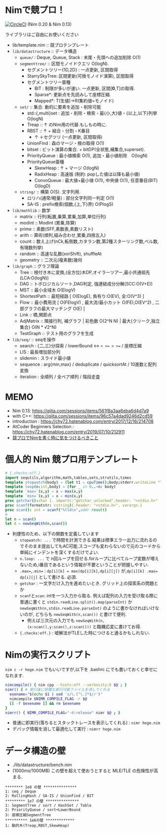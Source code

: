 
# Nimで競プロ！

[![CircleCI](https://circleci.com/gh/Muratam/yukicoder-nim/tree/master.svg?style=svg)](https://circleci.com/gh/Muratam/yukicoder-nim/tree/master) (Nim 0.20 & Nim 0.13)

ライブラリはご自由にお使いください
- lib/template.nim :: 競プロテンプレート
- `lib/datastructure` :: データ構造
  - `queue/` : Deque, Queue, Stack : 末尾・先頭への追加削除 O(1)
  - `segmenttree/` :: 区間モノイドクエリ O(logN).
    - セグメントツリー{1D,2D} : 一点更新, 区間取得
    - StarrySkyTree: 区間更新(可換モノイド演算), 区間取得
    - セグメントツリー亜種
      - BIT : 制限が多いが速い. 一点更新, 区間[**0**,T]の取得.
      - Sparse*: 更新点を先読みして座標圧縮.
      - Mapped*: T(生値)->R(集約値=モノイド)
  - `set/` :: 集合. 動的に要素を追加・削除可能
    - std::{,multi}set : 追加・削除・検索・最{小,大}値・{以上,以下}列挙 O(logN)
    - Treap :: ↑ のNim用の代替.もしもの時に.
    - RBST :: ↑ + 結合・分割・K番目
      - ↑ ＋セグツリ (一点更新, 区間取得)
    - UnionFind : 森のマージ・根の取得 O(1)
    - bitset : ビット演算の集合. + bitDP(全状態,補集合,superset).
    - PriorityQueue : 最小値検索 O(1), 追加・最小値削除　O(logN)
    - PriorityQueue亜種
      - SkewHeap : ↑ + マージ O(logN)
      - RadixHeap : 高速版 (制約: popした値は以降も最小値)
      - ConvoQueue : 最大値+最小値 O(1), 中央値 O(1), 任意番目(BIT) O(logD)
  - `string/` :: 構築 O(S). 文字列用.
    - ロリハ(通常/軽量) : 部分文字列同一判定 O(1)
    - SA-IS : prefix検索(個数,{上,下}界) O(PlogS)
- `lib/mathlib` :: 数学
  - matrix :: 行列(転置,乗算,累乗,加算,単位行列)
  - modint :: ModInt (累乗,除算)
  - prime :: 素数(SFF,素数表,素数リスト)
  - arith :: 算術(順列,組み合わせ,累乗,四捨五入)
  - count :: 数え上げ(nCk,転倒数,カタラン数,第2種スターリング数,ベル数,有理数列挙)
  - random :: 高速な乱数(xorShift), shuffleAt
  - geometry :: 二次元(複素数)幾何
- `lib/graph` :: グラフ理論
  - Tree :: 根付き木に変換,(全方位)木DP,オイラーツアー,最小共通祖先(LCA:O(logN))
  - DAG :: トポロジカルソート,DAG判定, 強連結成分分解(SCC:O(V+E))
  - MST :: 最小全域木 O(ElogV)
  - ShortestPath :: 最短経路 [ O(ElogE), 負有り:O(EV), 全:O(V^3) ]
  - Flow :: 最小費用流 [ O(FElogV) , 最大流/最小カット O(FE),O(EV^2) , 二部グラフの最大マッチング O(E) ]
  - Link :: 橋,関節点
  - AdjMatrix :: 隣接行列, 補グラフ | 彩色数 O(2^N N) | 最大{クリーク,独立集合} O(N * √2^N)
  - TestGraph :: テスト用のグラフを生成
- `lib/seq/` :: seqを操作
  - search : {二,三}分探索 / lowerBound <-> `< <= > >=`  / 座標圧縮
  - LIS : 最長増加部分列
  - slidemin : スライド最小値
  - sequence : arg{min,max} / deduplicate / quicksortAt / 10進数と配列変換
  - iteration : 全順列 / 全ペア順列 / 階段走査

# MEMO
- Nim 0.13: https://qiita.com/sessions/items/561f8a3aa6eba6d4d7a9
- with C++: https://qiita.com/sessions/items/96c57a4dad9246d2cd59
- introduction : https://chy72.hatenablog.com/entry/2017/12/16/214708
- AtCoder Beginners Selection : https://chy72.hatenablog.com/entry/2019/07/10/212911
- [競プロでNimを書く時に気をつけるべきこと](./memo.md)

# 個人的 Nim 競プロ用テンプレート
```nim
# {.checks:off.}
import sequtils,algorithm,math,tables,sets,strutils,times
template stopwatch(body) = (let t1 = cpuTime();body;stderr.writeLine "TIME:",(cpuTime() - t1) * 1000,"ms")
template loop(n:int,body) = (for _ in 0..<n: body)
template `max=`(x,y) = x = max(x,y)
template `min=`(x,y) = x = min(x,y)
proc getchar():char {. importc:"getchar_unlocked",header: "<stdio.h>" ,discardable.}
proc scanf(formatstr: cstring){.header: "<stdio.h>", varargs.}
proc scan(): int = scanf("%lld\n",addr result)
#
let n = scan()
let A = newSeqWith(n,scan())
```
- 利便性のため、以下の関数を定義しています
  - `stopwatch: ...` で時間を計測できる.結果は標準エラー出力に流れるのでそのまま提出してもAC可能.スコープも変わらないので元のコードから単純にインデントを深くするだけでよい.
  - `n.loop: ...` で n回ループを回せる.forループに比べてループ変数が増えないため,i番目であるという情報が不要ということが把握しやすい.
  - `.max=`,`.min=` : `dp[i][k] = max(dp[i][k],dp[i][j])` が,`dp[i][k] .max= dp[i][j]` として書ける. 必須.
  - `getchar` : 一文字だけ入力を進めたいとき. グリッド上の探索系の問題とか
  - `scanf`と`scan`: intを一つ入力から取る. 例えば配列の入力を受け取る際に普通に書くと `stdin.readLine.split().map(parseInt)` か `newSeqWith(n,stdin.readLine.parseInt)` のように書かなければいけないのが, どちらも `newSeqWith(n,scan())` と書けて便利.
    - 例えば三次元の入力でも `newSeqWith(n,(x:scan(),y:scan(),z:scan()))` と臨機応変に書けてお得.
  - `{.checks:off.}` : 嘘解法がTLEした時につけると通るかもしれない.

# Nimの実行スクリプト
`nim c -r hoge.nim` でもいいですが,以下を .bashrc にでも書いておくと幸せになれます.
```bash
nimcompile() { nim cpp --hints:off --verbosity:0 $@ ; }
nimr() { # 実行後に邪魔な実行可能ファイルを消してくれる
  exename="$(echo $1 | sed 's/\.[^\.]*$//')"
  nimcompile $NIMR_COMPILE_FLAG -r $@
  [[ -f $exename ]] && rm $exename
}
nimrr() { NIMR_COMPILE_FLAG="-d:release" nimr $@ ; }
```
- 普通に即実行(落ちるとスタックトレースを表示してくれる) : `nimr hoge.nim`
- デバッグ情報を消して最適化して実行 : `nimrr hoge.nim`

# データ構造の壁
- ./lib/datastructure/bench.nim
- (1000ms/1000MB) この壁を超えて使おうとすると MLE/TLE の危険性が高まる.
```
******** 1e8 の壁 ***************
1: seq / Deque
2: RollingHash / SA-IS / UnionFind / BIT
********* 1e7 の壁 ***************
1: SegmentTree / sort / HashSet / Table
2: PriorityQueue / sort+LowerBound
3: 座標圧縮SegmentTree
********** 1e6の壁 *************
1: 動的木(Treap,RBST,SkewHeap)
```
